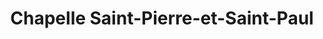 ---
title: "Chapelle Saint-Pierre-et-Saint-Paul"
url: /rennes/chapelle-saint-pierre-et-saint-paul/
shop: religion
---